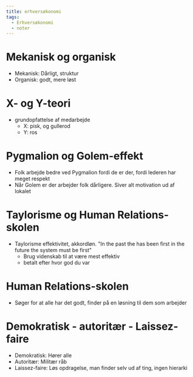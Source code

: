 ```yaml
---
title: erhversøkonomi
tags:
  - Erhversøkonomi
  - noter
---
```

# Mekanisk og organisk
- Mekanisk: Dårligt, struktur 
- Organisk: godt, mere løst
# X- og Y-teori
- grundopfattelse af medarbejde
	- X: pisk, og gullerod
	- Y: ros
# Pygmalion og Golem-effekt
- Folk arbejde bedre ved Pygmalion fordi de er der, fordi lederen har meget respekt
- Når Golem er der arbejder folk dårligere. Siver alt motivation ud af lokalet
# Taylorisme og Human Relations-skolen
- Taylorisme effektivitet, akkordløn. "In the past the has been first in the future the system must be first"
	 - Brug videnskab til at være mest effektiv
	 - betalt efter hvor god du var
# Human Relations-skolen
- Søger for at alle har det godt, finder på en løsning til dem som arbejder

# Demokratisk - autoritær - Laissez-faire
- Demokratisk:  Hører alle      
- Autoritær: Militær råb 	
- Laissez-faire: Løs opdragelse, man finder selv ud af ting, ingen hierarki